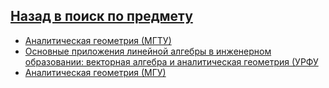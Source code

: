 ## [Назад в поиск по предмету](https://github.com/ifanzilka/Mathematics_KPFU/blob/master/links/analiticks_geometry/analiticks_geometry.md)

* [Аналитическая геометрия (МГТУ)](https://openedu.ru/course/bmstu/AGEOM/)
* [Основные приложения линейной алгебры в инженерном образовании: векторная алгебра и аналитическая геометрия (УРФУ](https://openedu.ru/course/urfu/LineAlg/)
* [Аналитическая геометрия (МГУ)](https://openedu.ru/course/msu/ANGEOM/)
